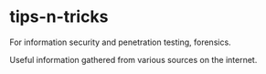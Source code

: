 # tips-n-tricks

For information security and penetration testing, forensics. 

Useful information gathered from various sources on the internet. 
